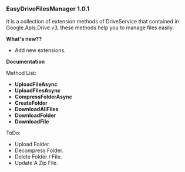 ### **EasyDriveFilesManager 1.0.1**

It is a collection of extension methods of DriveService that contained in Google.Apis.Drive.v3, these methods help you to manage files easily.

**What's new??** 
- Add new extensions.

**Documentation** 

Method List:

- **UploadFileAsync**
- **UploadFilesAsync**
- **CompressFolderAsync**
- **CreateFolder**
- **DownloadAllFiles**
- **DownloadFolder**
- **DownloadFile**

ToDo:
- Upload Folder.
- Decompress Folder.
- Delete Folder / File.
- Update A Zip File.

